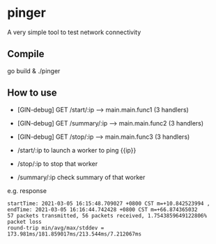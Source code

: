 # pinger
A very simple tool to test network connectivity

## Compile
go build & ./pinger

## How to use
- [GIN-debug] GET    /start/:ip                --> main.main.func1 (3 handlers)
- [GIN-debug] GET    /summary/:ip              --> main.main.func2 (3 handlers)
- [GIN-debug] GET    /stop/:ip                 --> main.main.func3 (3 handlers)

- /start/:ip  to launch a worker to ping {{ip}} 
- /stop/:ip to stop that worker
- /summary/:ip check summary of that worker

e.g. response
```
startTime: 2021-03-05 16:15:48.709027 +0800 CST m=+10.842523994 , endTime: 2021-03-05 16:16:44.742428 +0800 CST m=+66.874365032 
57 packets transmitted, 56 packets received, 1.7543859649122806% packet loss
round-trip min/avg/max/stddev = 173.981ms/181.859017ms/213.544ms/7.212067ms
```
